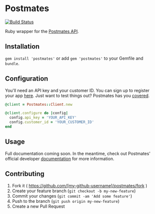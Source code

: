 # Postmates
[![Build Status](https://travis-ci.org/O-I/postmates.svg?branch=master)](https://travis-ci.org/O-I/postmates)

Ruby wrapper for the [Postmates API](https://postmates.com/developer/docs).

## Installation

`gem install 'postmates'` or add `gem 'postmates'` to your Gemfile and `bundle`.

## Configuration

You'll need an API key and your customer ID. You can sign up to register your app [here](https://postmates.com/developer/register). Just want to test things out? Postmates has you [covered](https://postmates.com/developer/testing).

```ruby
@client = Postmates::Client.new

@client.configure do |config|
  config.api_key = 'YOUR_API_KEY'
  config.customer_id = 'YOUR_CUSTOMER_ID'
end
```

## Usage

Full documentation coming soon. In the meantime, check out Postmates' official developer [documentation](https://postmates.com/developer/docs) for more information.

## Contributing

1. Fork it ( https://github.com/[my-github-username]/postmates/fork )
2. Create your feature branch (`git checkout -b my-new-feature`)
3. Commit your changes (`git commit -am 'Add some feature'`)
4. Push to the branch (`git push origin my-new-feature`)
5. Create a new Pull Request